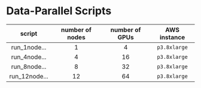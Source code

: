 # Data-Parallel Scripts

| script | number of nodes | number of GPUs | AWS instance |
|:---:|:---:|:---:|:---:|
| run_1node... | 1 | 4 | `p3.8xlarge` |
| run_4node... | 4 | 16 | `p3.8xlarge` |
| run_8node... | 8 | 32 | `p3.8xlarge` |
| run_12node... | 12 | 64 | `p3.8xlarge` |
